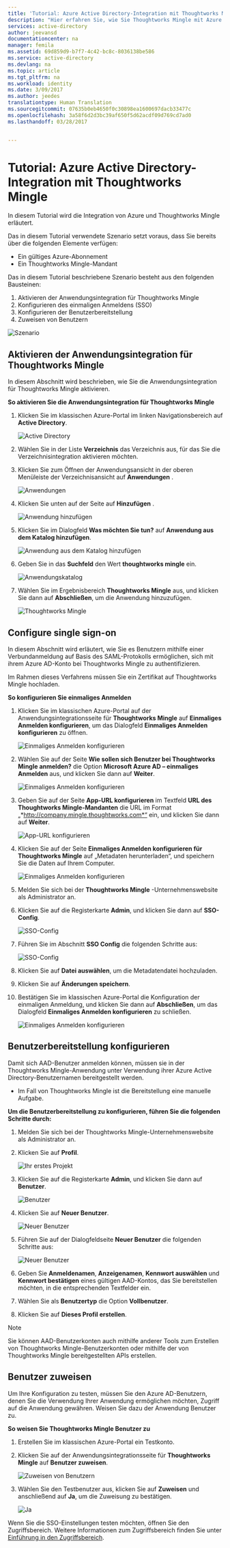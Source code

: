 ```yaml
---
title: 'Tutorial: Azure Active Directory-Integration mit Thoughtworks Mingle | Microsoft Docs'
description: "Hier erfahren Sie, wie Sie Thoughtworks Mingle mit Azure Active Directory verwenden können, um einmaliges Anmelden, automatisierte Bereitstellung und vieles mehr zu ermöglichen."
services: active-directory
author: jeevansd
documentationcenter: na
manager: femila
ms.assetid: 69d859d9-b7f7-4c42-bc8c-8036138be586
ms.service: active-directory
ms.devlang: na
ms.topic: article
ms.tgt_pltfrm: na
ms.workload: identity
ms.date: 3/09/2017
ms.author: jeedes
translationtype: Human Translation
ms.sourcegitcommit: 07635b0eb4650f0c30898ea1600697dacb33477c
ms.openlocfilehash: 3a58f6d2d3bc39af650f5d62acdf09d769cd7ad0
ms.lasthandoff: 03/28/2017


---
```

# <a name="tutorial-azure-active-directory-integration-with-thoughtworks-mingle"></a>Tutorial: Azure Active Directory-Integration mit Thoughtworks Mingle
In diesem Tutorial wird die Integration von Azure und Thoughtworks Mingle erläutert.  

Das in diesem Tutorial verwendete Szenario setzt voraus, dass Sie bereits über die folgenden Elemente verfügen:

* Ein gültiges Azure-Abonnement
* Ein Thoughtworks Mingle-Mandant

Das in diesem Tutorial beschriebene Szenario besteht aus den folgenden Bausteinen:

1. Aktivieren der Anwendungsintegration für Thoughtworks Mingle
2. Konfigurieren des einmaligen Anmeldens (SSO)
3. Konfigurieren der Benutzerbereitstellung
4. Zuweisen von Benutzern

![Szenario](./media/active-directory-saas-thoughtworks-mingle-tutorial/IC785150.png "Szenario")

## <a name="enable-the-application-integration-for-thoughtworks-mingle"></a>Aktivieren der Anwendungsintegration für Thoughtworks Mingle
In diesem Abschnitt wird beschrieben, wie Sie die Anwendungsintegration für Thoughtworks Mingle aktivieren.

**So aktivieren Sie die Anwendungsintegration für Thoughtworks Mingle**

1. Klicken Sie im klassischen Azure-Portal im linken Navigationsbereich auf **Active Directory**.
   
    ![Active Directory](./media/active-directory-saas-thoughtworks-mingle-tutorial/IC700993.png "Active Directory")

2. Wählen Sie in der Liste **Verzeichnis** das Verzeichnis aus, für das Sie die Verzeichnisintegration aktivieren möchten.

3. Klicken Sie zum Öffnen der Anwendungsansicht in der oberen Menüleiste der Verzeichnisansicht auf **Anwendungen** .
   
    ![Anwendungen](./media/active-directory-saas-thoughtworks-mingle-tutorial/IC700994.png "Anwendungen")

4. Klicken Sie unten auf der Seite auf **Hinzufügen** .
   
    ![Anwendung hinzufügen](./media/active-directory-saas-thoughtworks-mingle-tutorial/IC749321.png "Anwendung hinzufügen")

5. Klicken Sie im Dialogfeld **Was möchten Sie tun?** auf **Anwendung aus dem Katalog hinzufügen**.
   
    ![Anwendung aus dem Katalog hinzufügen](./media/active-directory-saas-thoughtworks-mingle-tutorial/IC749322.png "Anwendung aus dem Katalog hinzufügen")

6. Geben Sie in das **Suchfeld** den Wert **thoughtworks mingle** ein.
   
    ![Anwendungskatalog](./media/active-directory-saas-thoughtworks-mingle-tutorial/IC785151.png "Anwendungskatalog")

7. Wählen Sie im Ergebnisbereich **Thoughtworks Mingle** aus, und klicken Sie dann auf **Abschließen**, um die Anwendung hinzuzufügen.
   
    ![Thoughtworks Mingle](./media/active-directory-saas-thoughtworks-mingle-tutorial/IC785152.png "Thoughtworks Mingle")

## <a name="configure-single-sign-on"></a>Configure single sign-on
In diesem Abschnitt wird erläutert, wie Sie es Benutzern mithilfe einer Verbundanmeldung auf Basis des SAML-Protokolls ermöglichen, sich mit ihrem Azure AD-Konto bei Thoughtworks Mingle zu authentifizieren.  

Im Rahmen dieses Verfahrens müssen Sie ein Zertifikat auf Thoughtworks Mingle hochladen.

**So konfigurieren Sie einmaliges Anmelden**

1. Klicken Sie im klassischen Azure-Portal auf der Anwendungsintegrationsseite für **Thoughtworks Mingle** auf **Einmaliges Anmelden konfigurieren**, um das Dialogfeld **Einmaliges Anmelden konfigurieren** zu öffnen.
   
    ![Einmaliges Anmelden konfigurieren](./media/active-directory-saas-thoughtworks-mingle-tutorial/IC785153.png "Einmaliges Anmelden konfigurieren")

2. Wählen Sie auf der Seite **Wie sollen sich Benutzer bei Thoughtworks Mingle anmelden?** die Option **Microsoft Azure AD – einmaliges Anmelden** aus, und klicken Sie dann auf **Weiter**.
   
    ![Einmaliges Anmelden konfigurieren](./media/active-directory-saas-thoughtworks-mingle-tutorial/IC785154.png "Einmaliges Anmelden konfigurieren")

3. Geben Sie auf der Seite **App-URL konfigurieren** im Textfeld **URL des Thoughtworks Mingle-Mandanten** die URL im Format „*http://company.mingle.thoughtworks.com*“ ein, und klicken Sie dann auf **Weiter**.
   
    ![App-URL konfigurieren](./media/active-directory-saas-thoughtworks-mingle-tutorial/IC785155.png "App-URL konfigurieren")

4. Klicken Sie auf der Seite **Einmaliges Anmelden konfigurieren für Thoughtworks Mingle** auf „Metadaten herunterladen“, und speichern Sie die Daten auf Ihrem Computer.
   
    ![Einmaliges Anmelden konfigurieren](./media/active-directory-saas-thoughtworks-mingle-tutorial/IC785156.png "Einmaliges Anmelden konfigurieren")

5. Melden Sie sich bei der **Thoughtworks Mingle** -Unternehmenswebsite als Administrator an.

6. Klicken Sie auf die Registerkarte **Admin**, und klicken Sie dann auf **SSO-Config**.
   
    ![SSO-Config](./media/active-directory-saas-thoughtworks-mingle-tutorial/IC785157.png "SSO-Config")

7. Führen Sie im Abschnitt **SSO Config** die folgenden Schritte aus:
   
    ![SSO-Config](./media/active-directory-saas-thoughtworks-mingle-tutorial/IC785158.png "SSO-Config")   
 1. Klicken Sie auf **Datei auswählen**, um die Metadatendatei hochzuladen. 
 2. Klicken Sie auf **Änderungen speichern**.

8. Bestätigen Sie im klassischen Azure-Portal die Konfiguration der einmaligen Anmeldung, und klicken Sie dann auf **Abschließen**, um das Dialogfeld **Einmaliges Anmelden konfigurieren** zu schließen.
   
    ![Einmaliges Anmelden konfigurieren](./media/active-directory-saas-thoughtworks-mingle-tutorial/IC785159.png "Einmaliges Anmelden konfigurieren")

## <a name="configure-user-provisioning"></a>Benutzerbereitstellung konfigurieren
Damit sich AAD-Benutzer anmelden können, müssen sie in der Thoughtworks Mingle-Anwendung unter Verwendung ihrer Azure Active Directory-Benutzernamen bereitgestellt werden.  

* Im Fall von Thoughtworks Mingle ist die Bereitstellung eine manuelle Aufgabe.

**Um die Benutzerbereitstellung zu konfigurieren, führen Sie die folgenden Schritte durch:**

1. Melden Sie sich bei der Thoughtworks Mingle-Unternehmenswebsite als Administrator an.

2. Klicken Sie auf **Profil**.
   
    ![Ihr erstes Projekt](./media/active-directory-saas-thoughtworks-mingle-tutorial/IC785160.png "Ihr erstes Projekt")

3. Klicken Sie auf die Registerkarte **Admin**, und klicken Sie dann auf **Benutzer**.
   
    ![Benutzer](./media/active-directory-saas-thoughtworks-mingle-tutorial/IC785161.png "Benutzer")

4. Klicken Sie auf **Neuer Benutzer**.
   
    ![Neuer Benutzer](./media/active-directory-saas-thoughtworks-mingle-tutorial/IC785162.png "Neuer Benutzer")

5. Führen Sie auf der Dialogfeldseite **Neuer Benutzer** die folgenden Schritte aus:
   
    ![Neuer Benutzer](./media/active-directory-saas-thoughtworks-mingle-tutorial/IC785163.png "Neuer Benutzer")   
  1. Geben Sie **Anmeldenamen**, **Anzeigenamen**, **Kennwort auswählen** und **Kennwort bestätigen** eines gültigen AAD-Kontos, das Sie bereitstellen möchten, in die entsprechenden Textfelder ein. 
  2. Wählen Sie als **Benutzertyp** die Option **Vollbenutzer**.
  3. Klicken Sie auf **Dieses Profil erstellen**.

>[!NOTE]
>Sie können AAD-Benutzerkonten auch mithilfe anderer Tools zum Erstellen von Thoughtworks Mingle-Benutzerkonten oder mithilfe der von Thoughtworks Mingle bereitgestellten APIs erstellen.
>  

## <a name="assign-users"></a>Benutzer zuweisen
Um Ihre Konfiguration zu testen, müssen Sie den Azure AD-Benutzern, denen Sie die Verwendung Ihrer Anwendung ermöglichen möchten, Zugriff auf die Anwendung gewähren. Weisen Sie dazu der Anwendung Benutzer zu.

**So weisen Sie Thoughtworks Mingle Benutzer zu**

1. Erstellen Sie im klassischen Azure-Portal ein Testkonto.

2. Klicken Sie auf der Anwendungsintegrationsseite für **Thoughtworks Mingle** auf **Benutzer zuweisen**.
   
    ![Zuweisen von Benutzern](./media/active-directory-saas-thoughtworks-mingle-tutorial/IC785164.png "Zuweisen von Benutzern")

3. Wählen Sie den Testbenutzer aus, klicken Sie auf **Zuweisen** und anschließend auf **Ja**, um die Zuweisung zu bestätigen.
   
    ![Ja](./media/active-directory-saas-thoughtworks-mingle-tutorial/IC767830.png "Ja")

Wenn Sie die SSO-Einstellungen testen möchten, öffnen Sie den Zugriffsbereich. Weitere Informationen zum Zugriffsbereich finden Sie unter [Einführung in den Zugriffsbereich](active-directory-saas-access-panel-introduction.md).


